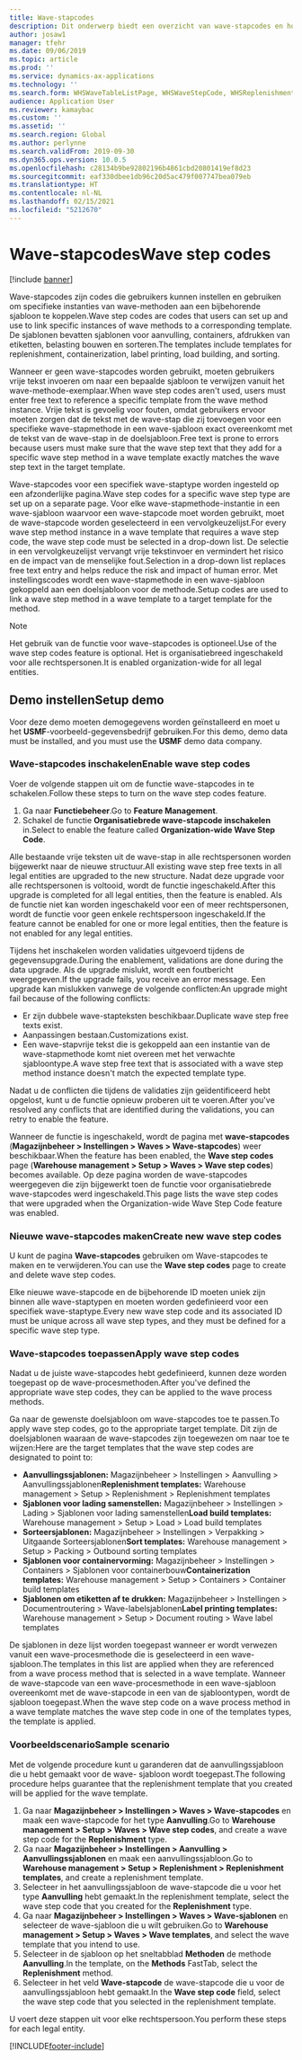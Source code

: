 ```yaml
---
title: Wave-stapcodes
description: Dit onderwerp biedt een overzicht van wave-stapcodes en hoe deze worden gebruikt.
author: josaw1
manager: tfehr
ms.date: 09/06/2019
ms.topic: article
ms.prod: ''
ms.service: dynamics-ax-applications
ms.technology: ''
ms.search.form: WHSWaveTableListPage, WHSWaveStepCode, WHSReplenishmentTemplates, WHSWaveTemplateTable
audience: Application User
ms.reviewer: kamaybac
ms.custom: ''
ms.assetid: ''
ms.search.region: Global
ms.author: perlynne
ms.search.validFrom: 2019-09-30
ms.dyn365.ops.version: 10.0.5
ms.openlocfilehash: c28134b9be92802196b4861cbd20801419ef8d23
ms.sourcegitcommit: eaf330dbee1db96c20d5ac479f007747bea079eb
ms.translationtype: HT
ms.contentlocale: nl-NL
ms.lasthandoff: 02/15/2021
ms.locfileid: "5212670"
---
```

# <a name="wave-step-codes"></a><span data-ttu-id="72f27-103">Wave-stapcodes</span><span class="sxs-lookup"><span data-stu-id="72f27-103">Wave step codes</span></span>

[!include [banner](../includes/banner.md)]

<span data-ttu-id="72f27-104">Wave-stapcodes zijn codes die gebruikers kunnen instellen en gebruiken om specifieke instanties van wave-methoden aan een bijbehorende sjabloon te koppelen.</span><span class="sxs-lookup"><span data-stu-id="72f27-104">Wave step codes are codes that users can set up and use to link specific instances of wave methods to a corresponding template.</span></span> <span data-ttu-id="72f27-105">De sjablonen bevatten sjablonen voor aanvulling, containers, afdrukken van etiketten, belasting bouwen en sorteren.</span><span class="sxs-lookup"><span data-stu-id="72f27-105">The templates include templates for replenishment, containerization, label printing, load building, and sorting.</span></span>

<span data-ttu-id="72f27-106">Wanneer er geen wave-stapcodes worden gebruikt, moeten gebruikers vrije tekst invoeren om naar een bepaalde sjabloon te verwijzen vanuit het wave-methode-exemplaar.</span><span class="sxs-lookup"><span data-stu-id="72f27-106">When wave step codes aren't used, users must enter free text to reference a specific template from the wave method instance.</span></span> <span data-ttu-id="72f27-107">Vrije tekst is gevoelig voor fouten, omdat gebruikers ervoor moeten zorgen dat de tekst met de wave-stap die zij toevoegen voor een specifieke wave-stapmethode in een wave-sjabloon exact overeenkomt met de tekst van de wave-stap in de doelsjabloon.</span><span class="sxs-lookup"><span data-stu-id="72f27-107">Free text is prone to errors because users must make sure that the wave step text that they add for a specific wave step method in a wave template exactly matches the wave step text in the target template.</span></span>

<span data-ttu-id="72f27-108">Wave-stapcodes voor een specifiek wave-staptype worden ingesteld op een afzonderlijke pagina.</span><span class="sxs-lookup"><span data-stu-id="72f27-108">Wave step codes for a specific wave step type are set up on a separate page.</span></span> <span data-ttu-id="72f27-109">Voor elke wave-stapmethode-instantie in een wave-sjabloon waarvoor een wave-stapcode moet worden gebruikt, moet de wave-stapcode worden geselecteerd in een vervolgkeuzelijst.</span><span class="sxs-lookup"><span data-stu-id="72f27-109">For every wave step method instance in a wave template that requires a wave step code, the wave step code must be selected in a drop-down list.</span></span> <span data-ttu-id="72f27-110">De selectie in een vervolgkeuzelijst vervangt vrije tekstinvoer en vermindert het risico en de impact van de menselijke fout.</span><span class="sxs-lookup"><span data-stu-id="72f27-110">Selection in a drop-down list replaces free text entry and helps reduce the risk and impact of human error.</span></span> <span data-ttu-id="72f27-111">Met instellingscodes wordt een wave-stapmethode in een wave-sjabloon gekoppeld aan een doelsjabloon voor de methode.</span><span class="sxs-lookup"><span data-stu-id="72f27-111">Setup codes are used to link a wave step method in a wave template to a target template for the method.</span></span>

> [!NOTE]
> <span data-ttu-id="72f27-112">Het gebruik van de functie voor wave-stapcodes is optioneel.</span><span class="sxs-lookup"><span data-stu-id="72f27-112">Use of the wave step codes feature is optional.</span></span> <span data-ttu-id="72f27-113">Het is organisatiebreed ingeschakeld voor alle rechtspersonen.</span><span class="sxs-lookup"><span data-stu-id="72f27-113">It is enabled organization-wide for all legal entities.</span></span>

## <a name="setup-demo"></a><span data-ttu-id="72f27-114">Demo instellen</span><span class="sxs-lookup"><span data-stu-id="72f27-114">Setup demo</span></span> 

<span data-ttu-id="72f27-115">Voor deze demo moeten demogegevens worden geïnstalleerd en moet u het **USMF**-voorbeeld-gegevensbedrijf gebruiken.</span><span class="sxs-lookup"><span data-stu-id="72f27-115">For this demo, demo data must be installed, and you must use the **USMF** demo data company.</span></span>

### <a name="enable-wave-step-codes"></a><span data-ttu-id="72f27-116">Wave-stapcodes inschakelen</span><span class="sxs-lookup"><span data-stu-id="72f27-116">Enable wave step codes</span></span>

<span data-ttu-id="72f27-117">Voer de volgende stappen uit om de functie wave-stapcodes in te schakelen.</span><span class="sxs-lookup"><span data-stu-id="72f27-117">Follow these steps to turn on the wave step codes feature.</span></span>

1. <span data-ttu-id="72f27-118">Ga naar **Functiebeheer**.</span><span class="sxs-lookup"><span data-stu-id="72f27-118">Go to **Feature Management**.</span></span>
2. <span data-ttu-id="72f27-119">Schakel de functie **Organisatiebrede wave-stapcode inschakelen** in.</span><span class="sxs-lookup"><span data-stu-id="72f27-119">Select to enable the feature called **Organization-wide Wave Step Code**.</span></span>

<span data-ttu-id="72f27-120">Alle bestaande vrije teksten uit de wave-stap in alle rechtspersonen worden bijgewerkt naar de nieuwe structuur.</span><span class="sxs-lookup"><span data-stu-id="72f27-120">All existing wave step free texts in all legal entities are upgraded to the new structure.</span></span> <span data-ttu-id="72f27-121">Nadat deze upgrade voor alle rechtspersonen is voltooid, wordt de functie ingeschakeld.</span><span class="sxs-lookup"><span data-stu-id="72f27-121">After this upgrade is completed for all legal entities, then the feature is enabled.</span></span> <span data-ttu-id="72f27-122">Als de functie niet kan worden ingeschakeld voor een of meer rechtspersonen, wordt de functie voor geen enkele rechtspersoon ingeschakeld.</span><span class="sxs-lookup"><span data-stu-id="72f27-122">If the feature cannot be enabled for one or more legal entities, then the feature is not enabled for any legal entities.</span></span>

<span data-ttu-id="72f27-123">Tijdens het inschakelen worden validaties uitgevoerd tijdens de gegevensupgrade.</span><span class="sxs-lookup"><span data-stu-id="72f27-123">During the enablement, validations are done during the data upgrade.</span></span> <span data-ttu-id="72f27-124">Als de upgrade mislukt, wordt een foutbericht weergegeven.</span><span class="sxs-lookup"><span data-stu-id="72f27-124">If the upgrade fails, you receive an error message.</span></span> <span data-ttu-id="72f27-125">Een upgrade kan mislukken vanwege de volgende conflicten:</span><span class="sxs-lookup"><span data-stu-id="72f27-125">An upgrade might fail because of the following conflicts:</span></span>

- <span data-ttu-id="72f27-126">Er zijn dubbele wave-stapteksten beschikbaar.</span><span class="sxs-lookup"><span data-stu-id="72f27-126">Duplicate wave step free texts exist.</span></span>
- <span data-ttu-id="72f27-127">Aanpassingen bestaan.</span><span class="sxs-lookup"><span data-stu-id="72f27-127">Customizations exist.</span></span>
- <span data-ttu-id="72f27-128">Een wave-stapvrije tekst die is gekoppeld aan een instantie van de wave-stapmethode komt niet overeen met het verwachte sjabloontype.</span><span class="sxs-lookup"><span data-stu-id="72f27-128">A wave step free text that is associated with a wave step method instance doesn't match the expected template type.</span></span>

<span data-ttu-id="72f27-129">Nadat u de conflicten die tijdens de validaties zijn geïdentificeerd hebt opgelost, kunt u de functie opnieuw proberen uit te voeren.</span><span class="sxs-lookup"><span data-stu-id="72f27-129">After you've resolved any conflicts that are identified during the validations, you can retry to enable the feature.</span></span>

<span data-ttu-id="72f27-130">Wanneer de functie is ingeschakeld, wordt de pagina met **wave-stapcodes** (**Magazijnbeheer \> Instellingen \> Waves \> Wave-stapcodes**) weer beschikbaar.</span><span class="sxs-lookup"><span data-stu-id="72f27-130">When the feature has been enabled, the **Wave step codes** page (**Warehouse management \> Setup \> Waves \> Wave step codes**) becomes available.</span></span> <span data-ttu-id="72f27-131">Op deze pagina worden de wave-stapcodes weergegeven die zijn bijgewerkt toen de functie voor organisatiebrede wave-stapcodes werd ingeschakeld.</span><span class="sxs-lookup"><span data-stu-id="72f27-131">This page lists the wave step codes that were upgraded when the Organization-wide Wave Step Code feature was enabled.</span></span>

### <a name="create-new-wave-step-codes"></a><span data-ttu-id="72f27-132">Nieuwe wave-stapcodes maken</span><span class="sxs-lookup"><span data-stu-id="72f27-132">Create new wave step codes</span></span>

<span data-ttu-id="72f27-133">U kunt de pagina **Wave-stapcodes** gebruiken om Wave-stapcodes te maken en te verwijderen.</span><span class="sxs-lookup"><span data-stu-id="72f27-133">You can use the **Wave step codes** page to create and delete wave step codes.</span></span>

<span data-ttu-id="72f27-134">Elke nieuwe wave-stapcode en de bijbehorende ID moeten uniek zijn binnen alle wave-staptypen en moeten worden gedefinieerd voor een specifiek wave-staptype.</span><span class="sxs-lookup"><span data-stu-id="72f27-134">Every new wave step code and its associated ID must be unique across all wave step types, and they must be defined for a specific wave step type.</span></span>

### <a name="apply-wave-step-codes"></a><span data-ttu-id="72f27-135">Wave-stapcodes toepassen</span><span class="sxs-lookup"><span data-stu-id="72f27-135">Apply wave step codes</span></span>

<span data-ttu-id="72f27-136">Nadat u de juiste wave-stapcodes hebt gedefinieerd, kunnen deze worden toegepast op de wave-procesmethoden.</span><span class="sxs-lookup"><span data-stu-id="72f27-136">After you've defined the appropriate wave step codes, they can be applied to the wave process methods.</span></span>

<span data-ttu-id="72f27-137">Ga naar de gewenste doelsjabloon om wave-stapcodes toe te passen.</span><span class="sxs-lookup"><span data-stu-id="72f27-137">To apply wave step codes, go to the appropriate target template.</span></span> <span data-ttu-id="72f27-138">Dit zijn de doelsjablonen waaraan de wave-stapcodes zijn toegewezen om naar toe te wijzen:</span><span class="sxs-lookup"><span data-stu-id="72f27-138">Here are the target templates that the wave step codes are designated to point to:</span></span>

- <span data-ttu-id="72f27-139">**Aanvullingssjablonen:** Magazijnbeheer \> Instellingen \> Aanvulling \> Aanvullingssjablonen</span><span class="sxs-lookup"><span data-stu-id="72f27-139">**Replenishment templates:** Warehouse management \> Setup \> Replenishment \> Replenishment templates</span></span>
- <span data-ttu-id="72f27-140">**Sjablonen voor lading samenstellen:** Magazijnbeheer \> Instellingen \> Lading \> Sjablonen voor lading samenstellen</span><span class="sxs-lookup"><span data-stu-id="72f27-140">**Load build templates:** Warehouse management \> Setup \> Load \> Load build templates</span></span>
- <span data-ttu-id="72f27-141">**Sorteersjablonen:** Magazijnbeheer \> Instellingen \> Verpakking \> Uitgaande Sorteersjablonen</span><span class="sxs-lookup"><span data-stu-id="72f27-141">**Sort templates:** Warehouse management \> Setup \> Packing \> Outbound sorting templates</span></span>
- <span data-ttu-id="72f27-142">**Sjablonen voor containervorming:** Magazijnbeheer \> Instellingen \> Containers \> Sjablonen voor containerbouw</span><span class="sxs-lookup"><span data-stu-id="72f27-142">**Containerization templates:** Warehouse management \> Setup \> Containers \> Container build templates</span></span>
- <span data-ttu-id="72f27-143">**Sjablonen om etiketten af te drukken:** Magazijnbeheer \> Instellingen \> Documentroutering \> Wave-labelsjablonen</span><span class="sxs-lookup"><span data-stu-id="72f27-143">**Label printing templates:** Warehouse management \> Setup \> Document routing \> Wave label templates</span></span>

<span data-ttu-id="72f27-144">De sjablonen in deze lijst worden toegepast wanneer er wordt verwezen vanuit een wave-procesmethode die is geselecteerd in een wave-sjabloon.</span><span class="sxs-lookup"><span data-stu-id="72f27-144">The templates in this list are applied when they are referenced from a wave process method that is selected in a wave template.</span></span> <span data-ttu-id="72f27-145">Wanneer de wave-stapcode van een wave-procesmethode in een wave-sjabloon overeenkomt met de wave-stapcode in een van de sjabloontypen, wordt de sjabloon toegepast.</span><span class="sxs-lookup"><span data-stu-id="72f27-145">When the wave step code on a wave process method in a wave template matches the wave step code in one of the templates types, the template is applied.</span></span>

### <a name="sample-scenario"></a><span data-ttu-id="72f27-146">Voorbeeldscenario</span><span class="sxs-lookup"><span data-stu-id="72f27-146">Sample scenario</span></span>

<span data-ttu-id="72f27-147">Met de volgende procedure kunt u garanderen dat de aanvullingssjabloon die u hebt gemaakt voor de wave- sjabloon wordt toegepast.</span><span class="sxs-lookup"><span data-stu-id="72f27-147">The following procedure helps guarantee that the replenishment template that you created will be applied for the wave template.</span></span>

1. <span data-ttu-id="72f27-148">Ga naar **Magazijnbeheer \> Instellingen \> Waves \> Wave-stapcodes** en maak een wave-stapcode for het type **Aanvulling**.</span><span class="sxs-lookup"><span data-stu-id="72f27-148">Go to **Warehouse management \> Setup \> Waves \> Wave step codes**, and create a wave step code for the **Replenishment** type.</span></span>
2. <span data-ttu-id="72f27-149">Ga naar **Magazijnbeheer \> Instellingen \> Aanvulling \> Aanvullingssjablonen** en maak een aanvullingssjabloon.</span><span class="sxs-lookup"><span data-stu-id="72f27-149">Go to **Warehouse management \> Setup \> Replenishment \> Replenishment templates**, and create a replenishment template.</span></span>
3. <span data-ttu-id="72f27-150">Selecteer in het aanvullingssjabloon de wave-stapcode die u voor het type **Aanvulling** hebt gemaakt.</span><span class="sxs-lookup"><span data-stu-id="72f27-150">In the replenishment template, select the wave step code that you created for the **Replenishment** type.</span></span>
4. <span data-ttu-id="72f27-151">Ga naar **Magazijnbeheer \> Instellingen \> Waves \> Wave-sjablonen** en selecteer de wave-sjabloon die u wilt gebruiken.</span><span class="sxs-lookup"><span data-stu-id="72f27-151">Go to **Warehouse management \> Setup \> Waves \> Wave templates**, and select the wave template that you intend to use.</span></span>
5. <span data-ttu-id="72f27-152">Selecteer in de sjabloon op het sneltabblad **Methoden** de methode **Aanvulling**.</span><span class="sxs-lookup"><span data-stu-id="72f27-152">In the template, on the **Methods** FastTab, select the **Replenishment** method.</span></span>
6. <span data-ttu-id="72f27-153">Selecteer in het veld **Wave-stapcode** de wave-stapcode die u voor de aanvullingssjabloon hebt gemaakt.</span><span class="sxs-lookup"><span data-stu-id="72f27-153">In the **Wave step code** field, select the wave step code that you selected in the replenishment template.</span></span>

<span data-ttu-id="72f27-154">U voert deze stappen uit voor elke rechtspersoon.</span><span class="sxs-lookup"><span data-stu-id="72f27-154">You perform these steps for each legal entity.</span></span>


[!INCLUDE[footer-include](../../includes/footer-banner.md)]